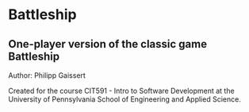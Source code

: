 # Battleship
## One-player version of the classic game Battleship
Author: Philipp Gaissert<br/>


Created for the course CIT591 - Intro to Software Development at the University of Pennsylvania School of Engineering and Applied Science.
